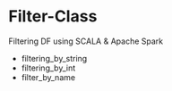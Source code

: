 # Filter-Class
Filtering DF using SCALA &amp; Apache Spark

- filtering_by_string
- filtering_by_int
- filter_by_name
